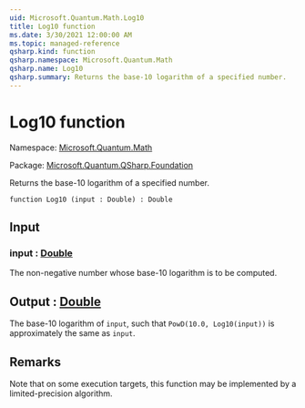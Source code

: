 ```yaml
---
uid: Microsoft.Quantum.Math.Log10
title: Log10 function
ms.date: 3/30/2021 12:00:00 AM
ms.topic: managed-reference
qsharp.kind: function
qsharp.namespace: Microsoft.Quantum.Math
qsharp.name: Log10
qsharp.summary: Returns the base-10 logarithm of a specified number.
---
```


# Log10 function

Namespace: [Microsoft.Quantum.Math](xref:Microsoft.Quantum.Math)

Package: [Microsoft.Quantum.QSharp.Foundation](https://nuget.org/packages/Microsoft.Quantum.QSharp.Foundation)


Returns the base-10 logarithm of a specified number.

```qsharp
function Log10 (input : Double) : Double
```


## Input

### input : [Double](xref:microsoft.quantum.lang-ref.double)

The non-negative number whose base-10 logarithm is to be computed.



## Output : [Double](xref:microsoft.quantum.lang-ref.double)

The base-10 logarithm of `input`, such that `PowD(10.0, Log10(input))`is approximately the same as `input`.

## Remarks

Note that on some execution targets, this function may be implementedby a limited-precision algorithm.